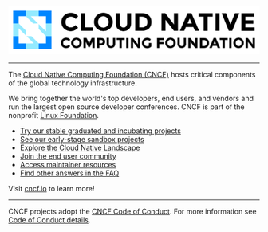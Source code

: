 ![Cloud Native Computing Foundation](./cncf-color-white-bg-github.png)

----

The [Cloud Native Computing Foundation (CNCF)](https://www.cncf.io/) hosts critical components of the global technology infrastructure.

We bring together the world's top developers, end users, and vendors and run the largest open source developer conferences. CNCF is part of the nonprofit [Linux Foundation](https://linuxfoundation.org/).

* [Try our stable graduated and incubating projects](https://www.cncf.io/projects/)
* [See our early-stage sandbox projects](https://www.cncf.io/sandbox-projects/)
* [Explore the Cloud Native Landscape](https://landscape.cncf.io/)
* [Join the end user community](https://www.cncf.io/enduser/)
* [Access maintainer resources](https://github.com/cncf/servicedesk)
* [Find other answers in the FAQ](https://www.cncf.io/about/faq/)

Visit [cncf.io](https://www.cncf.io/about/who-we-are/) to learn more!

----

CNCF projects adopt the [CNCF Code of Conduct](https://github.com/cncf/foundation/blob/main/code-of-conduct.md). For more information see [Code of Conduct details](https://www.cncf.io/conduct/).
